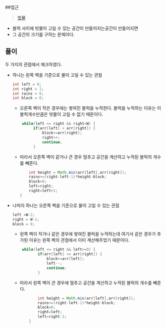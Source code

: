 ##접근
><a href="https://www.acmicpc.net/problem/14719">빗물</a>
- 블럭 사이에 빗물이 고일 수 있는 공간이 만들어지는공간이 만들어지면
- 그 공간의 크기를 구하는 문제이다.

## 풀이
두 가지의 관점에서 체크하였다.
- 하나는 왼쪽 벽을 기준으로 물이 고일 수 있는 관점
  ```java
  int left = 0;
  int right = 1;
  int rains = 0;
  int block = 0;
  ```
  - 오른쪽 벽이 작은 경우에는 쌓여진 블럭을 누적한다. 블럭을 누적하는 이유는 이 블럭개수만큼은 빗물이 고일 수 없기 때문이다.
    ```java
     while(left <= right && right<W) {
          if(arr[left] > arr[right]) {
              block+=arr[right];
              right++;
              continue;
          }
    ```
  - 따라서 오른쪽 벽이 같거나 큰 경우 멈추고 공간을 계산하고 누적된 블럭의 개수를 빼준다.
    ```java
        int height = Math.min(arr[left],arr[right]);
        rains+=(right-left-1)*height-block;
        block=0;
        left=right;
        right=left+1;
    }
    ```
- 나머지 하나는 오른쪽 벽을 기준으로 물이 고일 수 있는 관점
  ```java
  left =W-2;
  right = W-1;
  block = 0;
  ```
  - 왼쪽 벽이 작거나 같은 경우에 쌓여진 블럭을 누적하는데 여기서 같은 경우가 추가된 이유는 왼쪽 벽의 관점에서 이미 계산해주었기 때문이다.
    ```java
     while(left <= right && left>=0) {
            if(arr[left] <= arr[right]) {
                block+=arr[left];
                left--;
                continue;
            }
    ```
  - 따라서 왼쪽 벽이 큰 경우에 멈추고 공간을 계산하고 누적된 블럭의 개수를 빼준다.
    ```java
            int height = Math.min(arr[left],arr[right]);
            rains+=(right-left-1)*height-block;
            block=0;
            right=left;
            left=right-1;
        }
    ```

